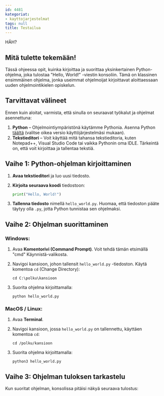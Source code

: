 ```yaml
---
id: 4481
kategoriat:
- kayttojarjestelmat
tags: null
title: Testailua
---
```

HÄH?
## Mitä tulette tekemään!
Tässä ohjeessa opit, kuinka kirjoittaa ja suorittaa yksinkertainen Python-ohjelma, joka tulostaa "Hello, World!" -viestin konsoliin. Tämä on klassinen ensimmäinen ohjelma, jonka useimmat ohjelmoijat kirjoittavat aloittaessaan uuden ohjelmointikielen opiskelun.

## Tarvittavat välineet
Ennen kuin aloitat, varmista, että sinulla on seuraavat työkalut ja ohjelmat asennettuna:

1. **Python** – Ohjelmointiympäristönä käytämme Pythonia. Asenna Python [täältä](https://www.python.org/downloads/) (valitse oikea versio käyttöjärjestelmäsi mukaan).
2. **Tekstieditori** – Voit käyttää mitä tahansa tekstieditoria, kuten Notepad++, Visual Studio Code tai vaikka Pythonin oma IDLE. Tärkeintä on, että voit kirjoittaa ja tallentaa tekstiä.

## Vaihe 1: Python-ohjelman kirjoittaminen

1. **Avaa tekstieditori** ja luo uusi tiedosto.
2. **Kirjoita seuraava koodi** tiedostoon:

    ```python
    print("Hello, World!")
    ```

3. **Tallenna tiedosto** nimellä `hello_world.py`. Huomaa, että tiedoston pääte täytyy olla `.py`, jotta Python tunnistaa sen ohjelmaksi.

## Vaihe 2: Ohjelman suorittaminen

### Windows:
1. Avaa **Komentorivi (Command Prompt)**. Voit tehdä tämän etsimällä "cmd" Käynnistä-valikosta.
2. Navigoi kansioon, johon tallensit `hello_world.py` -tiedoston. Käytä komentoa `cd` (Change Directory):

    ```
    cd C:\polku\kansioon
    ```

3. Suorita ohjelma kirjoittamalla:

    ```
    python hello_world.py
    ```

### MacOS / Linux:
1. Avaa **Terminal**.
2. Navigoi kansioon, jossa `hello_world.py` on tallennettu, käyttäen komentoa `cd`:

    ```
    cd /polku/kansioon
    ```

3. Suorita ohjelma kirjoittamalla:

    ```
    python3 hello_world.py
    ```

## Vaihe 3: Ohjelman tuloksen tarkastelu

Kun suoritat ohjelman, konsolissa pitäisi näkyä seuraava tulostus: